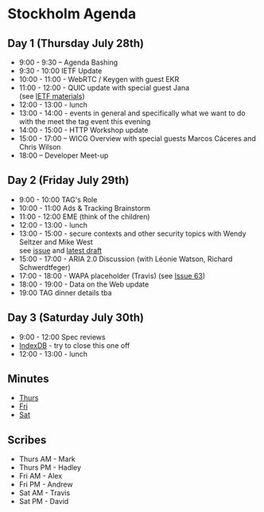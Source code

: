 # Stockholm Agenda

## Day 1 (Thursday July 28th)

* 9:00 - 9:30 – Agenda Bashing
* 9:30 - 10:00 IETF Update
* 10:00 - 11:00 - WebRTC / Keygen with guest EKR
* 11:00 - 12:00 - QUIC update with special guest Jana  
(see [IETF materials](https://datatracker.ietf.org/meeting/96/materials.html))
* 12:00 - 13:00 - lunch
* 13:00 - 14:00 - events in general and specifically what we want to do with the meet the tag event this evening
* 14:00 - 15:00 - HTTP Workshop update
* 15:00 - 17:00 – WICG Overview with special guests Marcos Cáceres and Chris Wilson
* 18:00 – Developer Meet-up

## Day 2 (Friday July 29th) 

* 9:00 - 10:00 TAG's Role
* 10:00 - 11:00 Ads & Tracking Brainstorm
* 11:00 - 12:00 EME (think of the children)
* 12:00 - 13:00 - lunch
* 13:00 - 15:00 - secure contexts and other security topics with Wendy Seltzer and Mike West  
see [issue](https://github.com/w3ctag/spec-reviews/issues/124) and [latest draft](https://w3c.github.io/webappsec-secure-contexts/)
* 15:00 - 17:00 - ARIA 2.0 Discussion (with Léonie Watson, Richard Schwerdtfeger)
* 17:00 - 18:00 - WAPA placeholder (Travis) (see [Issue 63](https://github.com/w3ctag/spec-reviews/issues/63])) 
* 18:00 - 19:00 - Data on the Web update
* 19:00 TAG dinner details tba

## Day 3 (Saturday July 30th)

* 9:00 - 12:00 Spec reviews
* [IndexDB](https://github.com/w3ctag/spec-reviews/issues/84) - try to close this one off
* 12:00 - 13:00 - lunch

## Minutes
* [Thurs](https://pad.w3ctag.org/p/2016-07-28)
* [Fri](https://pad.w3ctag.org/p/2016-07-29)
* [Sat](https://pad.w3ctag.org/p/2016-07-30)

## Scribes
* Thurs AM - Mark
* Thurs PM - Hadley
* Fri AM - Alex
* Fri PM - Andrew
* Sat AM - Travis
* Sat PM - David
